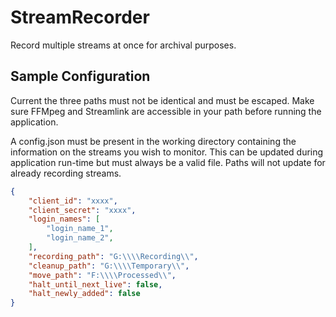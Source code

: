 # StreamRecorder

Record multiple streams at once for archival purposes.

## Sample Configuration

Current the three paths must not be identical and must be escaped. Make sure FFMpeg and Streamlink are accessible in your path 
before running the application.

A config.json must be present in the working directory containing the information on the streams you wish to monitor. This can be updated during application run-time but must always be a valid file. Paths will not update for already recording streams.

```json
{
    "client_id": "xxxx",
    "client_secret": "xxxx",
    "login_names": [
        "login_name_1",
        "login_name_2",
    ],
    "recording_path": "G:\\\\Recording\\",
    "cleanup_path": "G:\\\\Temporary\\",
    "move_path": "F:\\\\Processed\\",
    "halt_until_next_live": false,
    "halt_newly_added": false
}
```
